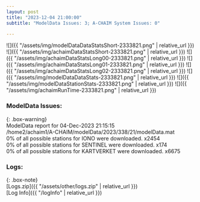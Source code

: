 ```yaml
---
layout: post
title: "2023-12-04 21:00:00"
subtitle: "ModelData Issues: 3; A-CHAIM System Issues: 0"

---
```


![]({{ "/assets/img/modelDataDataStatsShort-2333821.png" | relative_url }})
![]({{ "/assets/img/achaimDataStatsShort-2333821.png" | relative_url }})
![]({{ "/assets/img/achaimDataStatsLong00-2333821.png" | relative_url }})
![]({{ "/assets/img/achaimDataStatsLong01-2333821.png" | relative_url }})
![]({{ "/assets/img/achaimDataStatsLong02-2333821.png" | relative_url }})
![]({{ "/assets/img/modelDataDataStats-2333821.png" | relative_url }})
![]({{ "/assets/img/modelDataStationStats-2333821.png" | relative_url }})
![]({{ "/assets/img/achaimRunTime-2333821.png" | relative_url }})


### ModelData Issues:  
  
{: .box-warning}  
 ModelData report for 04-Dec-2023 21:15:15   
 /home2/achaim1/A-CHAIM/modelData/2023/338/21/modelData.mat   
 0% of all possible stations for IONO were downloaded. x2454   
 0% of all possible stations for SENTINEL were downloaded. x174   
 0% of all possible stations for KARTVERKET were downloaded. x6675   
  


### Logs:  
  
{: .box-note}  
[Logs.zip]({{ "/assets/other/logs.zip" | relative_url }})  
[Log Info]({{ "/logInfo" | relative_url }})  
